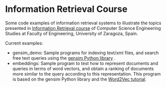 # Information Retrieval Course
Some code examples of information retrieval systems to illustrate the topics presented in [Information Retrieval course](https://estudios.unizar.es/estudio/asignatura?anyo_academico=2023&asignatura_id=30233&estudio_id=20230148&centro_id=110&plan_id_nk=439) of Computer Science Engineering Studies at Faculty of Engineering, University of Zaragoza, Spain.

Current examples:
* gensim_demo: Sample programs for indexing text/xml files, and search free text queries using the [gensim Python library](https://github.com/RaRe-Technologies/gensim/#documentation) .
* embeddings: Sample program to test how to represent documents and queries in terms of word vectors, and obtain a ranking of documents more similar to the query according to this representation. This program is based on the gensim Python library and the [Word2Vec tutorial](https://radimrehurek.com/gensim/auto_examples/tutorials/run_word2vec.html).

